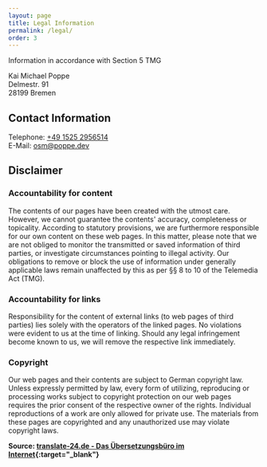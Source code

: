 ```yaml
---
layout: page
title: Legal Information
permalink: /legal/
order: 3
---
```

Information in accordance with Section 5 TMG

Kai Michael Poppe<br/>
Delmestr. 91<br/>
28199 Bremen

## Contact Information

Telephone: [+49 1525 2956514](tel:+4915252956514)<br/>
E-Mail: [osm@poppe.dev](mailto:osm@poppe.dev)

## Disclaimer

### Accountability for content

The contents of our pages have been created with the utmost care. However, we cannot guarantee the contents' accuracy, completeness or topicality. According to statutory provisions, we are furthermore responsible for our own content on these web pages. In this matter, please note that we are not obliged to monitor the transmitted or saved information of third parties, or investigate circumstances pointing to illegal activity. Our obligations to remove or block the use of information under generally applicable laws remain unaffected by this as per &sect;&sect; 8 to 10 of the Telemedia Act (TMG).

### Accountability for links

Responsibility for the content of  external links (to web pages of third parties) lies solely with the operators of the linked pages. No violations were evident to us at the time of linking. Should any legal infringement become known to us, we will remove the respective link immediately.

### Copyright

Our web pages and their contents are subject to German copyright law. Unless expressly permitted by law, every form of utilizing, reproducing or processing works subject to copyright protection on our web pages requires the prior consent of the respective owner of the rights. Individual reproductions of a work are only allowed for private use. The materials from these pages are copyrighted and any unauthorized use may violate copyright laws.

**Source: [translate-24.de - Das Übersetzungsbüro im Internet](http://translate-24h.de){:target="_blank"}**
